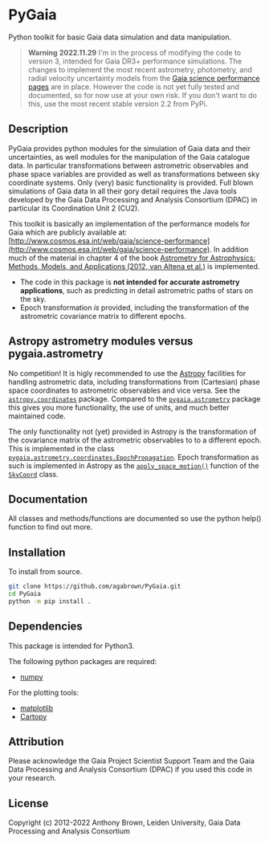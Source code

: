 # PyGaia

Python toolkit for basic Gaia data simulation and data manipulation.

> **Warning**
> __2022.11.29__ I'm in the process of modifying the code to version 3, intended for Gaia DR3+ performance simulations. The changes to implement the most recent astrometry, photometry, and radial velocity uncertainty models from the [Gaia science performance pages](https://www.cosmos.esa.int/web/gaia/science-performance) are in place. However the code is not yet fully tested and documented, so for now use at your own risk. If you don't want to do this, use the most recent stable version 2.2 from PyPi.

## Description

PyGaia provides python modules for the simulation of Gaia data and their uncertainties, as well modules for the
manipulation of the Gaia catalogue data. In particular transformations between astrometric observables and phase space
variables are provided as well as transformations between sky coordinate systems. Only (very) basic functionality is
provided. Full blown simulations of Gaia data in all their gory detail requires the Java tools developed by the Gaia
Data Processing and Analysis Consortium (DPAC) in particular its Coordination Unit 2 (CU2).

This toolkit is basically an implementation of the performance models for Gaia
which are publicly available at:
[http://www.cosmos.esa.int/web/gaia/science-performance](http://www.cosmos.esa.int/web/gaia/science-performance). In
addition much of the material in chapter 4 of the book [Astrometry for Astrophysics: Methods, Models, and
 Applications (2012, van Altena et al.)](http://www.cambridge.org/9780521519205) is implemented.

* The code in this package is __not intended for accurate astrometry applications__, such as predicting in detail
 astrometric paths of stars on the sky. 
* Epoch transformation _is_ provided, including the transformation of the astrometric covariance matrix to different
 epochs.
 
## Astropy astrometry modules versus pygaia.astrometry

No competition! It is higly recommended to use the [Astropy](https://www.astropy.org/) facilities for handling
 astrometric data, including transformations from (Cartesian) phase space coordinates to astrometric observables and
  vice versa. See the 
[`astropy.coordinates`](https://docs.astropy.org/en/stable/coordinates/index.html) package. Compared to the 
[`pygaia.astrometry`](./pygaia/astrometry) package this gives you more functionality, the use of units, and much better
 maintained code.
 
The only functionality not (yet) provided in Astropy is the transformation of the covariance matrix of the
astrometric observables to to a different epoch. This is implemented in the class 
[`pygaia.astrometry.coordinates.EpochPropagation`](./pygaia/astrometry/coordinates.py). Epoch transformation as such is
implemented in Astropy as the
 [`apply_space_motion()`](https://docs.astropy.org/en/stable/coordinates/apply_space_motion.html) function of
  the [`SkyCoord`](https://docs.astropy.org/en/stable/api/astropy.coordinates.SkyCoord.html#astropy.coordinates.SkyCoord)
   class.

## Documentation

All classes and methods/functions are documented so use the python help() function to find out more.

## Installation

To install from source.

```bash
git clone https://github.com/agabrown/PyGaia.git
cd PyGaia
python -m pip install .
```

## Dependencies

This package is intended for Python3.

The following python packages are required:

* [numpy](https://numpy.org/)

For the plotting tools:

* [matplotlib](https://matplotlib.org/)
* [Cartopy](https://scitools.org.uk/cartopy/docs/latest/)

## Attribution

Please acknowledge the Gaia Project Scientist Support Team and the Gaia Data Processing and Analysis Consortium 
(DPAC) if you used this code in your research.

## License

Copyright (c) 2012-2022 Anthony Brown, Leiden University, Gaia Data Processing and Analysis Consortium
